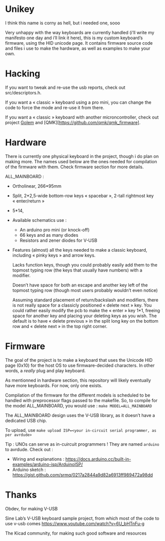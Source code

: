 # Unikey

I think this name is corny as hell, but i needed one, sooo

Very unhappy with the way keyboards are currently handled (i’ll write my manifesto one day and i’ll link it here), this is my custom keyboard’s firmware, using the HID unicode page. It contains firmware source code and files i use to make the hardware, as well as examples to make your own.

# Hacking

If you want to tweak and re-use the usb reports, check out src/descriptors.h.

If you want a « classic » keyboard using a pro mini, you can change the code to force the mode and re-use it from there.

If you want a « classic » keyboard with another microncontroller, check out project [Golem](https://golem.hu/) and [QMK][https://github.com/qmk/qmk_firmware].

# Hardware

There is currently one physical keyboard in the project, though i do plan on making more.
The names used below are the ones needed for compilation of the firmware with them. Check firmware section for more details.

ALL_MAINBOARD :
- Ortholinear, 266\*95mm
- Split, 2\*2,5-wide bottom-row keys « spacebar », 2-tall rightmost key « enter/return »
- 5\*14,
- Available schematics use :
  - An arduino pro mini (or knock-off)
  - 66 keys and as many diodes
  - Resistors and zener diodes for V-USB
- Features (almost) all the keys needed to make a classic keyboard, including « pinky keys » and arrow keys.

  Lacks function keys, though you could probably easily add them to the topmost typing row (the keys that usually have numbers) with a modifier.

  Doesn’t have space for both an escape and another key left of the topmost typing row (though most users probably wouldn’t even notice)

  Assuming standard placement of return/backslash and modifiers, there is not really space for a classicly positioned « delete next » key. You could rather easily modify the pcb to make the « enter » key 1\*1, freeing space for another key and placing your deleting keys as you wish. The default is to have « delete previous » in the split long key on the bottom row and « delete next » in the top right corner.

# Firmware

The goal of the project is to make a keyboard that uses the Unicode HID page (0x10) for the host OS to use firmware-decided characters. In other words, a *really* plug and play keyboard.

As mentionned in hardware section, this repository will likely eventually have more keyboards. For now, only one exists.

Compilation of the firmware for the different models is scheduled to be handled with preprocessor flags passed to the makefile. So, to compile for the model ALL_MAINBOARD, you would use : ```make MODEL=ALL_MAINBOARD```

The ALL_MAINBOARD design uses the V-USB library, as it doesn’t have a dedicated USB chip.

To upload, use ```make upload ISP=<your in-circuit serial programmer, as per avrdude>```

Tip : UNOs can serve as in-cuircuit programmers ! They are named `arduino` to avrdude. Check out :
- Wiring and explanations : https://docs.arduino.cc/built-in-examples/arduino-isp/ArduinoISP/
- Arduino sketch : https://gist.github.com/srmq/0217a2844a9d82a6913ff989472a98dd

# Thanks

Obdev, for making V-USB

Sine Lab’s V-USB keyboard sample project, from which most of the code to use v-usb comes https://www.youtube.com/watch?v=6U_bHTnFu-g

The Kicad community, for making such good software and resources
